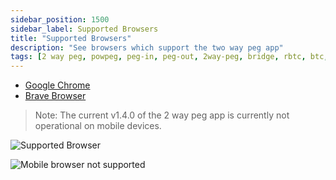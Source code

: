 ```yaml
---
sidebar_position: 1500
sidebar_label: Supported Browsers
title: "Supported Browsers"
description: "See browsers which support the two way peg app"
tags: [2 way peg, powpeg, peg-in, peg-out, 2way-peg, bridge, rbtc, btc, rootstock, testnet, mainnet, guide, setup, integrate, use]
---
```



- [Google Chrome](https://www.google.com/chrome/)
- [Brave Browser](https://brave.com/)

> Note: The current v1.4.0 of the 2 way peg app is currently not operational on mobile devices.

![Supported Browser](/img/resources/two-way-peg-app/supported-broswer.png)

![Mobile browser not supported](/img/resources/two-way-peg-app/mobile-not-supported.png)